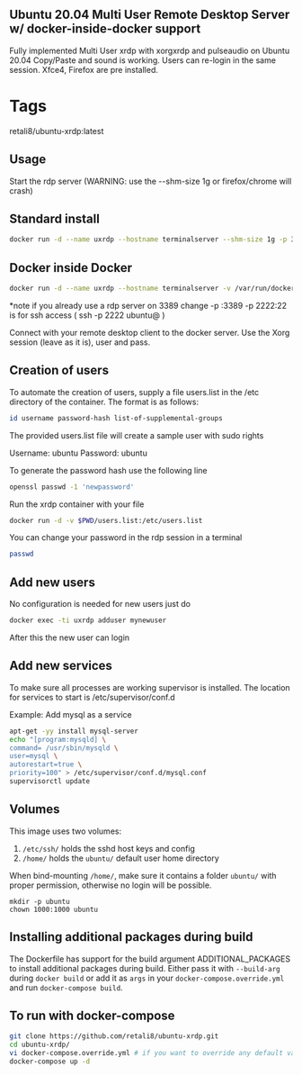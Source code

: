 ## Ubuntu 20.04  Multi User Remote Desktop Server w/ docker-inside-docker support

Fully implemented Multi User xrdp
with xorgxrdp and pulseaudio
on Ubuntu 20.04
Copy/Paste and sound is working.
Users can re-login in the same session.
Xfce4, Firefox are pre installed.

# Tags

retali8/ubuntu-xrdp:latest

## Usage

Start the rdp server
(WARNING: use the --shm-size 1g or firefox/chrome will crash)

## Standard install
```bash
docker run -d --name uxrdp --hostname terminalserver --shm-size 1g -p 3389:3389 -p 2222:22 retali8/ubuntu-xrdp:20.04
```

## Docker inside Docker
```bash
docker run -d --name uxrdp --hostname terminalserver -v /var/run/docker.sock:/var/run/docker.sock --shm-size 1g -p 3389:3389 -p 2222:22 retali8/ubuntu-xrdp:20.04
```
*note if you already use a rdp server on 3389 change -p <my-port>:3389
	  -p 2222:22 is for ssh access ( ssh -p 2222 ubuntu@<docker-ip> )

Connect with your remote desktop client to the docker server.
Use the Xorg session (leave as it is), user and pass.

## Creation of users

To automate the creation of users, supply a file users.list in the /etc directory of the container.
The format is as follows:

```bash
id username password-hash list-of-supplemental-groups
```

The provided users.list file will create a sample user with sudo rights

Username: ubuntu
Password: ubuntu

To generate the password hash use the following line

```bash
openssl passwd -1 'newpassword'
```

Run the xrdp container with your file

```bash
docker run -d -v $PWD/users.list:/etc/users.list
```

You can change your password in the rdp session in a terminal

```bash
passwd
```

## Add new users

No configuration is needed for new users just do

```bash
docker exec -ti uxrdp adduser mynewuser
```

After this the new user can login

## Add new services

To make sure all processes are working supervisor is installed.
The location for services to start is /etc/supervisor/conf.d

Example: Add mysql as a service

```bash
apt-get -yy install mysql-server
echo "[program:mysqld] \
command= /usr/sbin/mysqld \
user=mysql \
autorestart=true \
priority=100" > /etc/supervisor/conf.d/mysql.conf
supervisorctl update
```

## Volumes
This image uses two volumes:
1. `/etc/ssh/` holds the sshd host keys and config
2. `/home/` holds the `ubuntu/` default user home directory

When bind-mounting `/home/`, make sure it contains a folder `ubuntu/` with proper permission, otherwise no login will be possible.

```
mkdir -p ubuntu
chown 1000:1000 ubuntu
```

## Installing additional packages during build

The Dockerfile has support for the build argument ADDITIONAL_PACKAGES to install additional packages during build. Either pass it with `--build-arg` during `docker build` or add it 
as `args` in your `docker-compose.override.yml` and run `docker-compose build`.

## To run with docker-compose

```bash
git clone https://github.com/retali8/ubuntu-xrdp.git
cd ubuntu-xrdp/
vi docker-compose.override.yml # if you want to override any default value
docker-compose up -d
```
